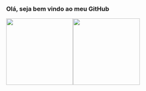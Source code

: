 ### Olá, seja bem vindo ao meu GitHub

<div>
<a href="https://github.com/LAmentt">
<img loading="lazy" height="180em" src="https://github-readme-stats.vercel.app/api/top-langs/?username=LAmentt&layout=compact&langs_count=7&theme=codeSTACKr"/><img loading="lazy" height="180em" src="https://github-readme-stats.vercel.app/api?username=LAmentt&show_icons=true&theme=codeSTACKr&include_all_commits=true&count_private=true"/></div>


